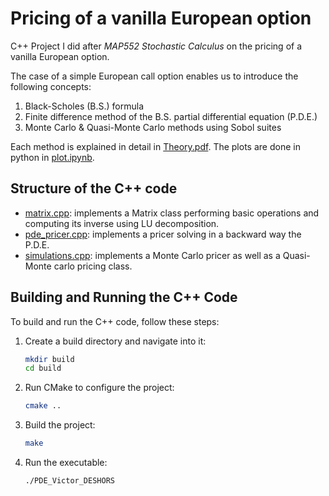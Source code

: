# Pricing of a vanilla European option

C++ Project I did after _MAP552 Stochastic Calculus_ on the pricing of a vanilla European option.

The case of a simple European call option enables us to introduce the following concepts: 
1. Black-Scholes (B.S.) formula
2. Finite difference method of the B.S. partial differential equation (P.D.E.)
3. Monte Carlo & Quasi-Monte Carlo methods using Sobol suites

Each method is explained in detail in [Theory.pdf](Theory.pdf).
The plots are done in python in [plot.ipynb](plot.ipynb).

## Structure of the C++ code
- [matrix.cpp](matrix.cpp): implements a Matrix class performing basic operations and computing its inverse using LU decomposition.
- [pde_pricer.cpp](pde_pricer.cpp): implements a pricer solving in a backward way the P.D.E.
- [simulations.cpp](simulations.cpp): implements a Monte Carlo pricer as well as a Quasi-Monte carlo pricing class.

## Building and Running the C++ Code

To build and run the C++ code, follow these steps:

1. Create a build directory and navigate into it:
   ```sh
   mkdir build
   cd build
   ```

2. Run CMake to configure the project:
    ```sh
    cmake ..
    ```

3. Build the project:
    ```sh
    make
    ```

4. Run the executable:
    ```sh
    ./PDE_Victor_DESHORS
    ```

